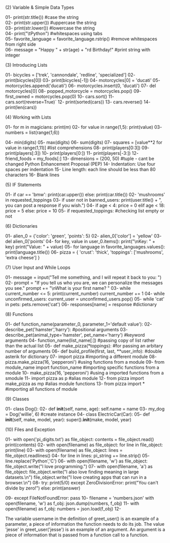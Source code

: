 (2) Variable & Simple Data Types  

01- print(str.title()) #case the string  
02- print(str.upper()) #uppercase the string  
03- print(str.lower()) #lowercase the string  
04- print("\tPython") #whitespaces using tabs  
05- favorite_language = favorite_language.rstrip() #remove whitespaces from right side  
06- message = "Happy " + str(age) + "rd Birthday!" #print string with integer  

(3) Introducing Lists

01- bicycles = ['trek', 'cannondale', 'redline', 'specialized']
02- print(bicycles[0])
03- print(bicycles[-1])
04- motorcycles[0] = 'ducati'
05- motorcycles.append('ducati')
06- motorcycles.insert(0, 'ducati')
07- del motorcycles[0]
08- popped_motorcycle = motorcycles.pop() 
09- first_owned = motorcycles.pop(0)
10- cars.sort()
11- cars.sort(reverse=True)`
12- print(sorted(cars))
13- cars.reverse()
14- print(len(cars))

(4) Working with Lists

01- for m in magicians:
    print(m)
02- for value in range(1,5):
    print(value)
03- numbers = list(range(1,6))

04- min(digits)
05- max(digits)
06- sum(digits)
07- squares = [value**2 for value in range(1,11)] #list comprehensions
08- print(players[0:3])
09- print(players[:3])
10- print(players[0:])
11- print(players[-3:])
12- friend_foods = my_foods[:]
13- dimensions = (200, 50) #tuple - cant be changed
Python Enhancement Proposal (PEP)
14- Indentation: Use four spaces per indentation
15- Line length: each line should be less than 80 characters
16- Blank lines

(5) IF Statements

01- if car == 'bmw':
        print(car.upper())
    else:
        print(car.title())
02- 'mushrooms' in requested_toppings
03- if user not in banned_users:
        print(user.title() + ", you can post a response if you wish.")
04- if age < 4:
        price = 0
    elif age < 18:
        price = 5
    else:
        price = 10
05- if requested_toppings: #checking list empty or not

(6) Dictionaries

01- alien_0 = {'color': 'green', 'points': 5}
02- alien_0['color'] = 'yellow'
03- del alien_0['points'
04- for key, value in user_0.items():
        print("\nKey: " + key)
        print("Value: " + value)
05- for language in favorite_languages.values():
        print(language.title())
06- pizza = {
        'crust': 'thick',
        'toppings': ['mushrooms', 'extra cheese']
        }

(7) User Input and While Loops

01- message = input("Tell me something, and I will repeat it back to you: ")
02- prompt = "If you tell us who you are, we can personalize the messages you see." 
    prompt += "\nWhat is your first name? "
03- while current_number <= 5:
        print(current_number)
        current_number += 1
04- while unconfirmed_users:
        current_user = unconfirmed_users.pop()
05- while 'cat' in pets:
        pets.remove('cat')
06- responses[name] = response #dictionary

(8) Functions

01- def function_name(parameter_0, parameter_1='default value'): 
02- describe_pet('hamster','harry'): #positional arguments
03- describe_pet(animal_type='hamster', pet_name='harry') #keyword arguments
04- function_name(list_name[:]) #passing copy of list rather than the actual list
05- def make_pizza(*toppings): #for passing an arbitary number of arguments
06- def build_profile(first, last, **user_info): #double asterik for dictionary
07- import pizza #importing a different module
08- pizza.make_pizza(16, 'pepperoni') #using functions from a module
09- from module_name import function_name #importing specific functions from a module
10- make_pizza(16, 'pepperoni') #using a imported functions from a smodule
11- import pizza as p #alias module
12- from pizza import make_pizza as mp #alias module functions
13- from pizza import * #importing all functions of module

(9) Classes

01- class Dog():
02- def __init__(self, name, age):
        self.name = name
03- my_dog = Dog('willie', 6) #create instance
04- class ElectricCar(Car):
05- def __init__(self, make, model, year):
        super().__init__(make, model, year)

(10) Files and Exception

01- with open('pi_digits.txt') as file_object:
        contents = file_object.read()
        print(contents)
02- with open(filename) as file_object:
        for line in file_object:
            print(line)
03- with open(filename) as file_object:
        lines = file_object.readlines()
04- for line in lines:
        pi_string += line.strip()
05- line.replace('Python','C')
06- with open(filename, 'w') as file_object:
        file_object.write("I love programming.")
07- with open(filename, 'a') as file_object:
        file_object.write("I also love finding meaning in large datasets.\n")
        file_object.write("I love creating apps that can run in a browser.\n")
08- try:
        print(5/0)
    except ZeroDivisionError:
        print("You can't divide by zero!")
    else:
        print(answer)

09- except FileNotFoundError:
        pass
10- filename = 'numbers.json'
    with open(filename, 'w') as f_obj:
        json.dump(numbers, f_obj)
11- with open(filename) as f_obj:
        numbers = json.load(f_obj)
12- 



The variable username in the definition of greet_user() is an example of a parameter, a piece of information the function needs to do its job. The value 'jesse' in greet_user('jesse') is an example of an argument. An argument is a piece of information that is passed from a function call to a function.                                                                
